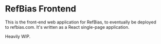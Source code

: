 # RefBias Frontend

This is the front-end web application for RefBias, to eventually be deployed to refbias.com. It's written as a React single-page application.

Heavily WIP.